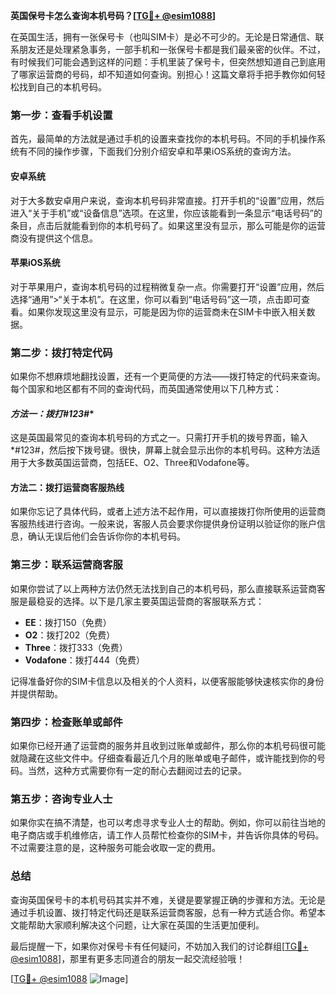 **英国保号卡怎么查询本机号码？[[TG💪+ @esim1088](https://t.me/s/esim1088)]**

在英国生活，拥有一张保号卡（也叫SIM卡）是必不可少的。无论是日常通信、联系朋友还是处理紧急事务，一部手机和一张保号卡都是我们最亲密的伙伴。不过，有时候我们可能会遇到这样的问题：手机里装了保号卡，但突然想知道自己到底用了哪家运营商的号码，却不知道如何查询。别担心！这篇文章将手把手教你如何轻松找到自己的本机号码。

### **第一步：查看手机设置**
首先，最简单的方法就是通过手机的设置来查找你的本机号码。不同的手机操作系统有不同的操作步骤，下面我们分别介绍安卓和苹果iOS系统的查询方法。

#### **安卓系统**
对于大多数安卓用户来说，查询本机号码非常直接。打开手机的“设置”应用，然后进入“关于手机”或“设备信息”选项。在这里，你应该能看到一条显示“电话号码”的条目，点击后就能看到你的本机号码了。如果这里没有显示，那么可能是你的运营商没有提供这个信息。

#### **苹果iOS系统**
对于苹果用户，查询本机号码的过程稍微复杂一点。你需要打开“设置”应用，然后选择“通用”>“关于本机”。在这里，你可以看到“电话号码”这一项，点击即可查看。如果你发现这里没有显示，可能是因为你的运营商未在SIM卡中嵌入相关数据。

### **第二步：拨打特定代码**
如果你不想麻烦地翻找设置，还有一个更简便的方法——拨打特定的代码来查询。每个国家和地区都有不同的查询代码，而英国通常使用以下几种方式：

#### **方法一：拨打*#123#**
这是英国最常见的查询本机号码的方式之一。只需打开手机的拨号界面，输入*#123#，然后按下拨号键。很快，屏幕上就会显示出你的本机号码。这种方法适用于大多数英国运营商，包括EE、O2、Three和Vodafone等。

#### **方法二：拨打运营商客服热线**
如果你忘记了具体代码，或者上述方法不起作用，可以直接拨打你所使用的运营商客服热线进行咨询。一般来说，客服人员会要求你提供身份证明以验证你的账户信息，确认无误后他们会告诉你你的本机号码。

### **第三步：联系运营商客服**
如果你尝试了以上两种方法仍然无法找到自己的本机号码，那么直接联系运营商客服是最稳妥的选择。以下是几家主要英国运营商的客服联系方式：

- **EE**：拨打150（免费）
- **O2**：拨打202（免费）
- **Three**：拨打333（免费）
- **Vodafone**：拨打444（免费）

记得准备好你的SIM卡信息以及相关的个人资料，以便客服能够快速核实你的身份并提供帮助。

### **第四步：检查账单或邮件**
如果你已经开通了运营商的服务并且收到过账单或邮件，那么你的本机号码很可能就隐藏在这些文件中。仔细查看最近几个月的账单或电子邮件，或许能找到你的号码。当然，这种方式需要你有一定的耐心去翻阅过去的记录。

### **第五步：咨询专业人士**
如果你实在搞不清楚，也可以考虑寻求专业人士的帮助。例如，你可以前往当地的电子商店或手机维修店，请工作人员帮忙检查你的SIM卡，并告诉你具体的号码。不过需要注意的是，这种服务可能会收取一定的费用。

### **总结**
查询英国保号卡的本机号码其实并不难，关键是要掌握正确的步骤和方法。无论是通过手机设置、拨打特定代码还是联系运营商客服，总有一种方式适合你。希望本文能帮助大家顺利解决这个问题，让大家在英国的生活更加便利。

最后提醒一下，如果你对保号卡有任何疑问，不妨加入我们的讨论群组[[TG💪+ @esim1088](https://t.me/s/esim1088)]，那里有更多志同道合的朋友一起交流经验哦！

[[TG💪+ @esim1088](https://t.me/s/esim1088) ![Image](https://i.postimg.cc/4NQfJmqS/Snipaste-2025-05-13-00-14-12.png)]